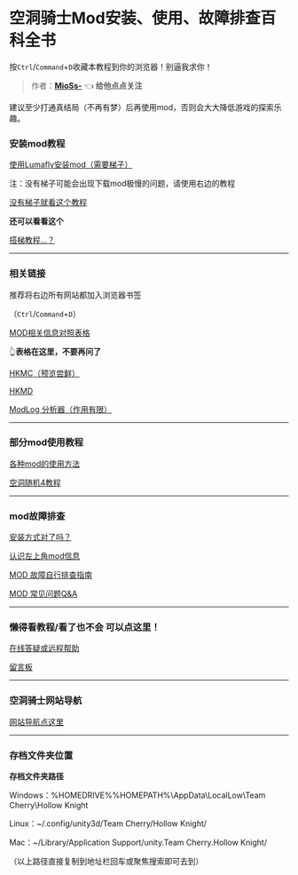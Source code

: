 # 空洞骑士Mod安装、使用、故障排查百科全书

按`Ctrl`/`Command`+`D`收藏本教程到你的浏览器！别逼我求你！



> 作者：**[MioSs-](https://space.bilibili.com/538844794)**     👈 **给他点点关注**



建议至少打通真结局（不再有梦）后再使用mod，否则会大大降低游戏的探索乐趣。



### 安装mod教程

[使用Lumafly安装mod（需要梯子）](https://flowus.cn/fce7be4c-67eb-4236-a484-aed54ce9b266)

注：没有梯子可能会出现下载mod极慢的问题，请使用右边的教程

[没有梯子就看这个教程](https://flowus.cn/06094ae9-d9a3-4d21-a419-4972190fff29)

**还可以看看这个**

  [搭梯教程...？](https://flowus.cn/c7b99cb6-b994-4ecb-8eaa-5d5d96afa3ed)





---



### 相关链接

推荐将右边所有网站都加入浏览器书签

（`Ctrl`/`Command`+`D`）

[MOD相关信息对照表格](https://docs.qq.com/sheet/DSm90dmtWUUhhUmpP?tab=sfikbp)

👆**表格在这里，不要再问了**

[HKMC（预览尝鲜）](https://hkmc-preview.clazex.dev/)

[HKMD](https://hkmd.clazex.net/)

[ModLog 分析器（作用有限）](https://hkma.clazex.net/)



---



### 部分mod使用教程

[各种mod的使用方法](https://flowus.cn/ae1e827c-118b-44b1-907e-ad3fbc9b0fc0)

[空洞随机4教程](https://flowus.cn/83b2f6e4-8afc-40ab-85c0-55069463b3f5)



---



### mod故障排查

[安装方式对了吗？](https://flowus.cn/81f9fd4a-020b-485f-ad07-a18daba1e853)

[认识左上角mod信息](https://flowus.cn/533f6bf3-777a-4ab9-b92b-78baa3c2fe15)

[MOD 故障自行排查指南](https://flowus.cn/c08f020d-b648-4db9-bc7f-afb87f44d980)

[MOD 常见问题Q&A](https://flowus.cn/897ad840-f032-4843-a5bb-2a78cbe42ca1)



---



### 懒得看教程/看了也不会 可以点这里！

[在线答疑或远程帮助](https://flowus.cn/e8233f65-ceb0-4628-b7ea-947aea41cd1a)

[留言板](https://flowus.cn/c67191f1-660d-4a0e-be0e-79305eaf96a1)



---



### 空洞骑士网站导航

[网站导航点这里](https://flowus.cn/df2a530c-0f8b-4f12-8d0f-c02fe0b293d5)



---



### 存档文件夹位置



  **存档文件夹路径**

Windows：%HOMEDRIVE%%HOMEPATH%\AppData\LocalLow\Team Cherry\Hollow Knight

Linux：~/.config/unity3d/Team Cherry/Hollow Knight/

Mac：~/Library/Application Support/unity.Team Cherry.Hollow Knight/

（以上路径直接复制到地址栏回车或聚焦搜索即可去到）



